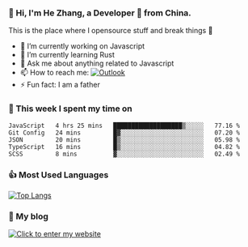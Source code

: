 ### 👋 Hi, I'm He Zhang, a Developer 🚀 from China.

This is the place where I opensource stuff and break things :rofl:

- 🔭  I’m currently working on Javascript
- 🌱  I’m currently learning Rust
- 💬  Ask me about anything related to Javascript
- 📫  How to reach me: [![Outlook](https://img.shields.io/badge/-Outlook-0078D4?style=flat&logo=Microsoft-Outlook&logoColor=white)](mailto:zhanghecool@outlook.com)
- ⚡  Fun fact: I am a father

### 💪 This week I spent my time on 
<!--START_SECTION:waka-->
```text
JavaScript   4 hrs 25 mins   ███████████████████▒░░░░░   77.16 % 
Git Config   24 mins         █▓░░░░░░░░░░░░░░░░░░░░░░░   07.20 % 
JSON         20 mins         █▒░░░░░░░░░░░░░░░░░░░░░░░   05.98 % 
TypeScript   16 mins         █▒░░░░░░░░░░░░░░░░░░░░░░░   04.82 % 
SCSS         8 mins          ▓░░░░░░░░░░░░░░░░░░░░░░░░   02.49 % 
```
<!--END_SECTION:waka-->

### 👍 Most Used Languages
[![Top Langs](https://github-readme-stats.vercel.app/api/top-langs/?username=zhanghecool&layout=compact)](https://zhanghe.cool)

### 🌈 My blog 
[![Click to enter my website](https://cdn.jsdelivr.net/gh/zhanghecool/assets/images/gif/zhanghecools.gif)](https://zhanghe.cool)
